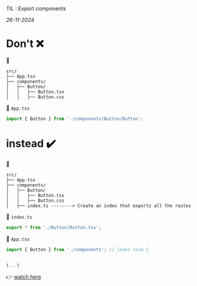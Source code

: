 TIL : Export components

_26-11-2024_

# Don't ❌

📂
```less
src/
├── App.tsx
├── components/
│   ├── Button/
│   │   ├── Button.tsx
│   │   ├── Button.css
```

📄 `App.tsx`
```ts
import { Button } from './components/Button/Button';
```

# instead ✔️

📂
```less
src/
├── App.tsx
├── components/
│   ├── Button/
│   │   ├── Button.tsx
│   │   ├── Button.css  
│   ├── index.ts --------> Create an index that exports all the routes
```

📄 `index.ts`
```ts
export * from './Button/Button.tsx'; 
```


📄 `App.tsx`
```ts
import { Button } from './components'; // looks nice 💅


(...)
```


👉 [watch here](https://youtu.be/GMnWXlJnbNo?si=ggbtq6A5ScWf5agm&t=6877)
